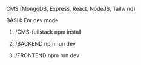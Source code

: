 CMS
[MongoDB, Express, React, NodeJS, Tailwind]

BASH:
For dev mode

1. /CMS-fullstack
   npm install

2. /BACKEND
   npm run dev

3. /FRONTEND
   npm run dev
